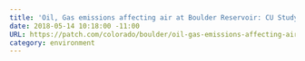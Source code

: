 ```yaml
---
title: 'Oil, Gas emissions affecting air at Boulder Reservoir: CU Study'
date: 2018-05-14 10:18:00 -11:00
URL: https://patch.com/colorado/boulder/oil-gas-emissions-affecting-air-boulder-reservoir-cu-study
category: environment
---
```


